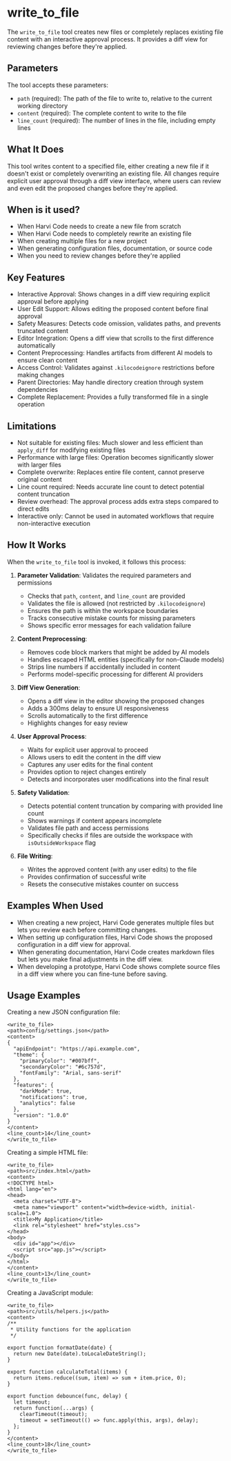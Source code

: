 # write_to_file

The `write_to_file` tool creates new files or completely replaces existing file content with an interactive approval process. It provides a diff view for reviewing changes before they're applied.

## Parameters

The tool accepts these parameters:

- `path` (required): The path of the file to write to, relative to the current working directory
- `content` (required): The complete content to write to the file
- `line_count` (required): The number of lines in the file, including empty lines

## What It Does

This tool writes content to a specified file, either creating a new file if it doesn't exist or completely overwriting an existing file. All changes require explicit user approval through a diff view interface, where users can review and even edit the proposed changes before they're applied.

## When is it used?

- When Harvi Code needs to create a new file from scratch
- When Harvi Code needs to completely rewrite an existing file
- When creating multiple files for a new project
- When generating configuration files, documentation, or source code
- When you need to review changes before they're applied

## Key Features

- Interactive Approval: Shows changes in a diff view requiring explicit approval before applying
- User Edit Support: Allows editing the proposed content before final approval
- Safety Measures: Detects code omission, validates paths, and prevents truncated content
- Editor Integration: Opens a diff view that scrolls to the first difference automatically
- Content Preprocessing: Handles artifacts from different AI models to ensure clean content
- Access Control: Validates against `.kilocodeignore` restrictions before making changes
- Parent Directories: May handle directory creation through system dependencies
- Complete Replacement: Provides a fully transformed file in a single operation

## Limitations

- Not suitable for existing files: Much slower and less efficient than `apply_diff` for modifying existing files
- Performance with large files: Operation becomes significantly slower with larger files
- Complete overwrite: Replaces entire file content, cannot preserve original content
- Line count required: Needs accurate line count to detect potential content truncation
- Review overhead: The approval process adds extra steps compared to direct edits
- Interactive only: Cannot be used in automated workflows that require non-interactive execution

## How It Works

When the `write_to_file` tool is invoked, it follows this process:

1. **Parameter Validation**: Validates the required parameters and permissions

    - Checks that `path`, `content`, and `line_count` are provided
    - Validates the file is allowed (not restricted by `.kilocodeignore`)
    - Ensures the path is within the workspace boundaries
    - Tracks consecutive mistake counts for missing parameters
    - Shows specific error messages for each validation failure

2. **Content Preprocessing**:

    - Removes code block markers that might be added by AI models
    - Handles escaped HTML entities (specifically for non-Claude models)
    - Strips line numbers if accidentally included in content
    - Performs model-specific processing for different AI providers

3. **Diff View Generation**:

    - Opens a diff view in the editor showing the proposed changes
    - Adds a 300ms delay to ensure UI responsiveness
    - Scrolls automatically to the first difference
    - Highlights changes for easy review

4. **User Approval Process**:

    - Waits for explicit user approval to proceed
    - Allows users to edit the content in the diff view
    - Captures any user edits for the final content
    - Provides option to reject changes entirely
    - Detects and incorporates user modifications into the final result

5. **Safety Validation**:

    - Detects potential content truncation by comparing with provided line count
    - Shows warnings if content appears incomplete
    - Validates file path and access permissions
    - Specifically checks if files are outside the workspace with `isOutsideWorkspace` flag

6. **File Writing**:
    - Writes the approved content (with any user edits) to the file
    - Provides confirmation of successful write
    - Resets the consecutive mistakes counter on success

## Examples When Used

- When creating a new project, Harvi Code generates multiple files but lets you review each before committing changes.
- When setting up configuration files, Harvi Code shows the proposed configuration in a diff view for approval.
- When generating documentation, Harvi Code creates markdown files but lets you make final adjustments in the diff view.
- When developing a prototype, Harvi Code shows complete source files in a diff view where you can fine-tune before saving.

## Usage Examples

Creating a new JSON configuration file:

```
<write_to_file>
<path>config/settings.json</path>
<content>
{
  "apiEndpoint": "https://api.example.com",
  "theme": {
    "primaryColor": "#007bff",
    "secondaryColor": "#6c757d",
    "fontFamily": "Arial, sans-serif"
  },
  "features": {
    "darkMode": true,
    "notifications": true,
    "analytics": false
  },
  "version": "1.0.0"
}
</content>
<line_count>14</line_count>
</write_to_file>
```

Creating a simple HTML file:

```
<write_to_file>
<path>src/index.html</path>
<content>
<!DOCTYPE html>
<html lang="en">
<head>
  <meta charset="UTF-8">
  <meta name="viewport" content="width=device-width, initial-scale=1.0">
  <title>My Application</title>
  <link rel="stylesheet" href="styles.css">
</head>
<body>
  <div id="app"></div>
  <script src="app.js"></script>
</body>
</html>
</content>
<line_count>13</line_count>
</write_to_file>
```

Creating a JavaScript module:

```
<write_to_file>
<path>src/utils/helpers.js</path>
<content>
/**
 * Utility functions for the application
 */

export function formatDate(date) {
  return new Date(date).toLocaleDateString();
}

export function calculateTotal(items) {
  return items.reduce((sum, item) => sum + item.price, 0);
}

export function debounce(func, delay) {
  let timeout;
  return function(...args) {
    clearTimeout(timeout);
    timeout = setTimeout(() => func.apply(this, args), delay);
  };
}
</content>
<line_count>18</line_count>
</write_to_file>
```
